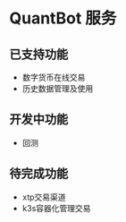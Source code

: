 # QuantBot 服务

## 已支持功能

- 数字货币在线交易
- 历史数据管理及使用


## 开发中功能

- 回测


## 待完成功能

- xtp交易渠道
- k3s容器化管理交易
